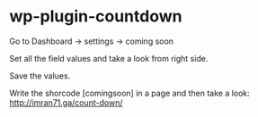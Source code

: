 # wp-plugin-countdown

Go to Dashboard → settings → coming soon

Set all the field values and take a look from right side.

Save the values.

Write the shorcode [comingsoon] in a page and then take a look: http://imran71.ga/count-down/
